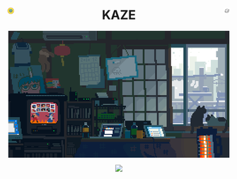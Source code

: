 <h1 align="center">
 <img width="3%" align="left" src="./img/header-left.png">
 KAZE
 <img width="3%" align="right" src="./img/header-right.png">
</h1>
<p align="center">
 <img align="center" border-radius="25" src="./img/anime.gif">
</p>

<p align="center">
  <a href="https://github.com/kaze-k/kaze-k"><img align="center" src="https://github-readme-stats.vercel.app/api?username=kaze-k&show_icons=true&theme=vue&include_all_commits=true&count_private=true&hide_border=true" /></a>
</p>
